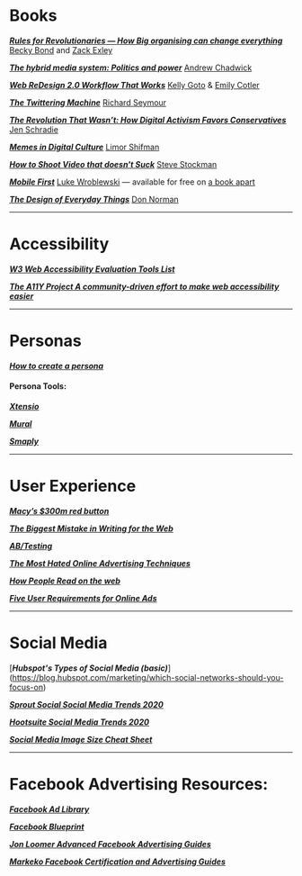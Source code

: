 # Books

[**_Rules for Revolutionaries — How Big organising can change everything_**](http://www.rulesforrevolutionaries.org/) [Becky Bond](https://www.chelseagreen.com/writer/becky-bond/) and [Zack Exley](https://twitter.com/zackexley)

[**_The hybrid media system: Politics and power_**](https://www.andrewchadwick.com/hybrid-media-system) [Andrew Chadwick](https://www.andrewchadwick.com/)

[**_Web ReDesign 2.0 Workflow That Works_**](https://www.web-redesign.com/index.html) [Kelly Goto](https://www.gotoresearch.com/kellygoto/) & [Emily Cotler](https://twitter.com/emcotler)

[**_The Twittering Machine_**](https://www.theindigopress.com/the-twittering-machine) [Richard Seymour](https://twitter.com/leninology)

[**_The Revolution That Wasn’t: How Digital Activism Favors Conservatives_**](https://*www.hup.harvard.edu/catalog.php?isbn=9780674972339) [Jen Schradie](http://schradie.com/)

[**_Memes in Digital Culture_**](https://mitpress.mit.edu/books/memes-digital-culture) [Limor Shifman](https://limorshifman.huji.ac.il/)

[**_How to Shoot Video that doesn't Suck_**](https://www.stevestockman.com/the-book/) [Steve Stockman](https://www.stevestockman.com/)

[**_Mobile First_**](http://mobile-first.abookapart.com/) [Luke Wroblewski](https://www.lukew.com/) — available for free on [a book apart](http://mobile-first.abookapart.com/)

[**_The Design of Everyday Things_**](https://www.nngroup.com/books/design-everyday-things-revised/) [Don Norman](https://jnd.org/)

---

# Accessibility

[**_W3 Web Accessibility Evaluation Tools List_**](https://www.w3.org/WAI/ER/tools/)

[**_The A11Y Project A community-driven effort to make web accessibility easier_**](https://a11yproject.com/)

---

# Personas

[**_How to create a persona_**](https://xtensio.com/how-to-create-a-persona/)

#### **Persona Tools:**

[**_Xtensio_**](https://www.xtensio.com)

[**_Mural_**](https://mural.co/)

[**_Smaply_**](https://www.smaply.com)

---

# User Experience

[**_Macy’s \$300m red button_**](https://articles.uie.com/three_hund_million_button/)

[**_The Biggest Mistake in Writing for the Web_**](https://www.nngroup.com/videos/biggest-mistake-writing-web/)

[**_AB/Testing_**](https://www.nngroup.com/videos/ab-testing-101/)

[**_The Most Hated Online Advertising Techniques_**](https://www.nngroup.com/articles/most-hated-advertising-techniques/?lm=effective-online-advertising&pt=youtubevideo)

[**_How People Read on the web_**](https://www.nngroup.com/articles/how-people-read-online/?lm=applying-writing-guidelines-web-pages&pt=article)

[**_Five User Requirements for Online Ads_**](https://www.nngroup.com/articles/user-requirements-online-ads/)

---

# Social Media

[**_Hubspot's Types of Social Media (basic)_**] (https://blog.hubspot.com/marketing/which-social-networks-should-you-focus-on)

[**_Sprout Social Social Media Trends 2020_**](https://sproutsocial.com/insights/social-media-trends/)

[**_Hootsuite Social Media Trends 2020_**](https://hootsuite.com/research/social-trends)

[**_Social Media Image Size Cheat Sheet_**](https://louisem.com/2852/social-media-cheat-sheet-sizes)

---

# Facebook Advertising Resources:

[**_Facebook Ad Library_**](https://www.facebook.com/ads/library/)

[**_Facebook Blueprint_**](https://www.facebook.com/business/learn)

[**_Jon Loomer Advanced Facebook Advertising Guides_**](https://www.jonloomer.com/)

[**_Markeko Facebook Certification and Advertising Guides_**](https://www.markeko.com/)
